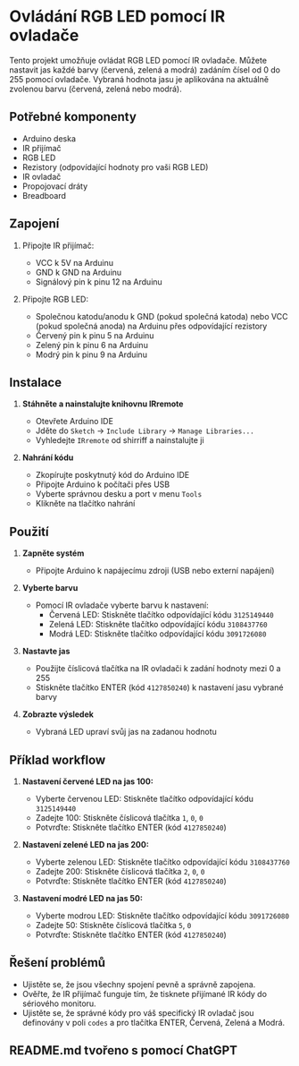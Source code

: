 # Ovládání RGB LED pomocí IR ovladače

Tento projekt umožňuje ovládat RGB LED pomocí IR ovladače. Můžete nastavit jas každé barvy (červená, zelená a modrá) zadáním čísel od 0 do 255 pomocí ovladače. Vybraná hodnota jasu je aplikována na aktuálně zvolenou barvu (červená, zelená nebo modrá).

## Potřebné komponenty
- Arduino deska
- IR přijímač
- RGB LED
- Rezistory (odpovídající hodnoty pro vaši RGB LED)
- IR ovladač
- Propojovací dráty
- Breadboard

## Zapojení
1. Připojte IR přijímač:
   - VCC k 5V na Arduinu
   - GND k GND na Arduinu
   - Signálový pin k pinu 12 na Arduinu

2. Připojte RGB LED:
   - Společnou katodu/anodu k GND (pokud společná katoda) nebo VCC (pokud společná anoda) na Arduinu přes odpovídající rezistory
   - Červený pin k pinu 5 na Arduinu
   - Zelený pin k pinu 6 na Arduinu
   - Modrý pin k pinu 9 na Arduinu

## Instalace
1. **Stáhněte a nainstalujte knihovnu IRremote**
   - Otevřete Arduino IDE
   - Jděte do `Sketch` -> `Include Library` -> `Manage Libraries...`
   - Vyhledejte `IRremote` od shirriff a nainstalujte ji

2. **Nahrání kódu**
   - Zkopírujte poskytnutý kód do Arduino IDE
   - Připojte Arduino k počítači přes USB
   - Vyberte správnou desku a port v menu `Tools`
   - Klikněte na tlačítko nahrání

## Použití
1. **Zapněte systém**
   - Připojte Arduino k napájecímu zdroji (USB nebo externí napájení)
   
2. **Vyberte barvu**
   - Pomocí IR ovladače vyberte barvu k nastavení:
     - Červená LED: Stiskněte tlačítko odpovídající kódu `3125149440`
     - Zelená LED: Stiskněte tlačítko odpovídající kódu `3108437760`
     - Modrá LED: Stiskněte tlačítko odpovídající kódu `3091726080`

3. **Nastavte jas**
   - Použijte číslicová tlačítka na IR ovladači k zadání hodnoty mezi 0 a 255
   - Stiskněte tlačítko ENTER (kód `4127850240`) k nastavení jasu vybrané barvy

4. **Zobrazte výsledek**
   - Vybraná LED upraví svůj jas na zadanou hodnotu

## Příklad workflow
1. **Nastavení červené LED na jas 100:**
   - Vyberte červenou LED: Stiskněte tlačítko odpovídající kódu `3125149440`
   - Zadejte 100: Stiskněte číslicová tlačítka `1`, `0`, `0`
   - Potvrďte: Stiskněte tlačítko ENTER (kód `4127850240`)

2. **Nastavení zelené LED na jas 200:**
   - Vyberte zelenou LED: Stiskněte tlačítko odpovídající kódu `3108437760`
   - Zadejte 200: Stiskněte číslicová tlačítka `2`, `0`, `0`
   - Potvrďte: Stiskněte tlačítko ENTER (kód `4127850240`)

3. **Nastavení modré LED na jas 50:**
   - Vyberte modrou LED: Stiskněte tlačítko odpovídající kódu `3091726080`
   - Zadejte 50: Stiskněte číslicová tlačítka `5`, `0`
   - Potvrďte: Stiskněte tlačítko ENTER (kód `4127850240`)

## Řešení problémů
- Ujistěte se, že jsou všechny spojení pevně a správně zapojena.
- Ověřte, že IR přijímač funguje tím, že tisknete přijímané IR kódy do sériového monitoru.
- Ujistěte se, že správné kódy pro váš specifický IR ovladač jsou definovány v poli `codes` a pro tlačítka ENTER, Červená, Zelená a Modrá.

## README.md tvořeno s pomocí ChatGPT

